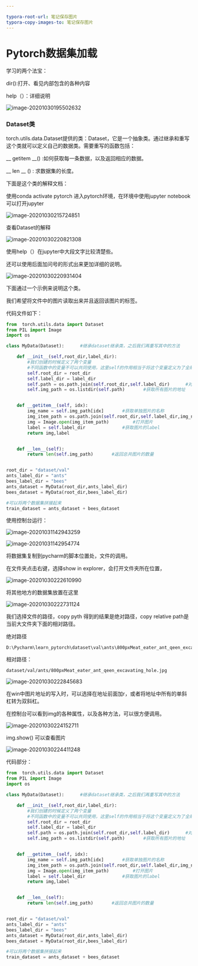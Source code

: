 ```yaml
---

typora-root-url: 笔记保存图片
typora-copy-images-to: 笔记保存图片
---
```


# Pytorch数据集加载

学习的两个法宝：

dir():打开、看见内部包含的各种内容

help（）：详细说明

![image-20201030195502632](/image-20201030195502632.png)

### Dataset类

torch.utils.data.Dataset提供的类：Dataset，它是一个抽象类。通过继承和重写这个类就可以定义自己的数据类。需要重写的函数包括：

__ getitem __()   :如何获取每一条数据，以及返回相应的数据。

__ len __ () :   求数据集的长度。



下面是这个类的解释文档：

使用conda activate pytorch  进入pytorch环境，在环境中使用jupyter  notebook可以打开jupyter

![image-20201030215724851](/image-20201030215724851.png)

查看Dataset的解释

![image-20201030220821308](/image-20201030220821308.png)

使用help（）在jupyter中大段文字比较清楚些。

还可以使用后面加问号的形式出来更加详细的说明。

![image-20201030220931404](/image-20201030220931404.png)

下面通过一个示例来说明这个类。

我们希望将文件中的图片读取出来并且返回该图片的标签。

代码文件如下：

```python
from  torch.utils.data import Dataset
from PIL import Image
import os

class MyData(Dataset):      #继承dataset继承类，之后我们再重写其中的方法

    def __init__(self,root_dir,label_dir):
        #我们创建的时候定义了两个变量
        #不同函数中的变量不可以共同使用，这里self的作用相当于将这个变量定义为了全局变量
        self.root_dir = root_dir
        self.label_dir = label_dir
        self.path = os.path.join(self.root_dir,self.label_dir)      #对两个路径进行拼接，这样不会出错
        self.img_path = os.listdir(self.path)       #获取所有图片的地址


    def __getitem__(self, idx):
        img_name = self.img_path[idx]       #获取单独图片的名称
        img_item_path = os.path.join(self.root_dir,self.label_dir,img_name)         #获取每张图片的相对地址
        img = Image.open(img_item_path)         #打开图片
        label = self.label_dir              #获取图片的label
        return img,label


    def __len__(self):
        return len(self.img_path)       #返回总共图片的数量


root_dir = "dataset/val"
ants_label_dir = "ants"
bees_label_dir = "bees"
ants_dataset = MyData(root_dir,ants_label_dir)
bees_dataset = MyData(root_dir,bees_label_dir)

#可以将两个数据集拼接起来
train_dataset = ants_dataset + bees_dataset
```

使用控制台运行：

![image-20201031142943259](/image-20201031142943259.png)

![image-20201031142954774](/image-20201031142954774.png)





















将数据集复制到pycharm的脚本位置处，文件的调用。

在文件夹点击右键，选择show in explorer，会打开文件夹所在位置，

![image-20201030222610990](/image-20201030222610990.png)

将其他地方的数据集放置在这里

![image-20201030222731124](/image-20201030222731124.png)



我们选择文件的路径，copy  pyth  得到的结果是绝对路径，copy  relative  path是当前大文件夹下面的相对路径。

绝对路径

```
D:\Pycharm\learn_pytorch\dataset\val\ants\800pxMeat_eater_ant_qeen_excavating_hole.jpg
```

相对路径：

```
dataset/val/ants/800pxMeat_eater_ant_qeen_excavating_hole.jpg
```

![image-20201030222845683](/image-20201030222845683.png)

在win中图片地址的写入时，可以选择在地址前面加r，或者将地址中所有的单斜杠转为双斜杠。

在控制台可以看到img的各种属性，以及各种方法，可以很方便调用。

![image-20201030224152711](/image-20201030224152711.png)

img.show()  可以查看图片

![image-20201030224411248](/image-20201030224411248.png)









代码部分：

```python
from  torch.utils.data import Dataset
from PIL import Image
import os

class MyData(Dataset):      #继承dataset继承类，之后我们再重写其中的方法

    def __init__(self,root_dir,label_dir):
        #我们创建的时候定义了两个变量
        #不同函数中的变量不可以共同使用，这里self的作用相当于将这个变量定义为了全局变量
        self.root_dir = root_dir
        self.label_dir = label_dir
        self.path = os.path.join(self.root_dir,self.label_dir)      #对两个路径进行拼接，这样不会出错
        self.img_path = os.listdir(self.path)       #获取所有图片的地址


    def __getitem__(self, idx):
        img_name = self.img_path[idx]       #获取单独图片的名称
        img_item_path = os.path.join(self.root_dir,self.label_dir,img_name)         #获取每张图片的相对地址
        img = Image.open(img_item_path)         #打开图片
        label = self.label_dir              #获取图片的label
        return img,label


    def __len__(self):
        return len(self.img_path)       #返回总共图片的数量


root_dir = "dataset/val"
ants_label_dir = "ants"
bees_label_dir = "bees"
ants_dataset = MyData(root_dir,ants_label_dir)
bees_dataset = MyData(root_dir,bees_label_dir)

#可以将两个数据集拼接起来
train_dataset = ants_dataset + bees_dataset

```















